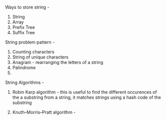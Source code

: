 Ways to store string - 
1. String
2. Array
3. Prefix Tree
4. Suffix Tree

String problem pattern - 
1. Counting characters
2. String of unique characters
3. Anagram - rearranging the letters of a string
4. Palindrome
5. 

String Algorithms - 
1. Robin Karp algorithm - this is useful to find the different occurences of the a substring from a string, it matches strings using a hash code of the substring

2. Knuth–Morris–Pratt algorithm - 